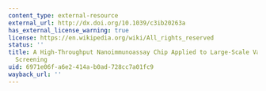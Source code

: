 ```yaml
---
content_type: external-resource
external_url: http://dx.doi.org/10.1039/c3ib20263a
has_external_license_warning: true
license: https://en.wikipedia.org/wiki/All_rights_reserved
status: ''
title: A High-Throughput Nanoimmunoassay Chip Applied to Large-Scale Vaccine Adjuvant
  Screening
uid: 6971e06f-a6e2-414a-b0ad-728cc7a01fc9
wayback_url: ''
---
```

